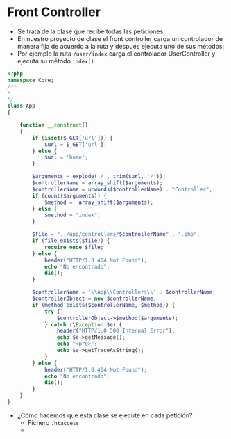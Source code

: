 # Front Controller

* Se trata de la clase que recibe todas las peticiones
* En nuestro proyecto de clase el front controller carga un controlador de manera fija de acuerdo a la ruta y después ejecuta uno de sus métodos:
* Por ejemplo la ruta `/user/index` carga el controlador UserController y ejecuta su método `index()`

```php
<?php
namespace Core;
/**
*
*/
class App
{

    function __construct()
    {
        if (isset($_GET['url'])) {
            $url = $_GET['url'];
        } else {
            $url = 'home';
        }

        $arguments = explode('/', trim($url, '/'));
        $controllerName = array_shift($arguments);
        $controllerName = ucwords($controllerName) . "Controller";
        if (count($arguments)) {
            $method =  array_shift($arguments);
        } else {
            $method = "index";
        }

        $file = "../app/controllers/$controllerName" . ".php";
        if (file_exists($file)) {
            require_once $file;
        } else {
            header("HTTP/1.0 404 Not Found");
            echo "No encontrado";
            die();
        }

        $controllerName = '\\App\\Controllers\\' . $controllerName;
        $controllerObject = new $controllerName;
        if (method_exists($controllerName, $method)) {
            try {
                $controllerObject->$method($arguments);
            } catch (\Exception $e) {
                header("HTTP/1.0 500 Internal Error");
                echo $e->getMessage();
                echo "<pre>";
                echo $e->getTraceAsString();
            }
        } else {
            header("HTTP/1.0 404 Not Found");
            echo "No encontrado";
            die();
        }
    }
}
```

* ¿Cómo hacemos que esta clase se ejecute en cada petición?
  * Fichero `.htaccess`
  * 




